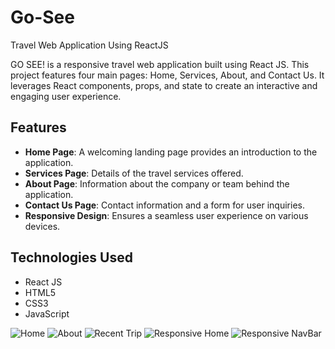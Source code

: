 # Go-See
Travel Web Application Using ReactJS

GO SEE! is a responsive travel web application built using React JS. This project features four main pages: Home, Services, About, and Contact Us. It leverages React components, props, and state to create an interactive and engaging user experience.

## Features

- **Home Page**: A welcoming landing page provides an introduction to the application.
- **Services Page**: Details of the travel services offered.
- **About Page**: Information about the company or team behind the application.
- **Contact Us Page**: Contact information and a form for user inquiries.
- **Responsive Design**: Ensures a seamless user experience on various devices.

## Technologies Used

- React JS
- HTML5
- CSS3
- JavaScript

![Home](https://github.com/HasinduUdantha/Go-See/assets/98904358/ba18dae3-948d-43bd-aafa-f3136fcf6c9f)
![About](https://github.com/HasinduUdantha/Go-See/assets/98904358/0edadffa-8051-4658-aa63-c7d0503952c7)
![Recent Trip](https://github.com/HasinduUdantha/Go-See/assets/98904358/da03f74b-c2e5-419b-a55c-348be7f674d1)
![Responsive Home](https://github.com/HasinduUdantha/Go-See/assets/98904358/529c7983-f8e0-4ec8-8105-2bfd470ca284)
![Responsive NavBar](https://github.com/HasinduUdantha/Go-See/assets/98904358/8bbd4392-6b9f-4c75-9944-815fe410fc44)
